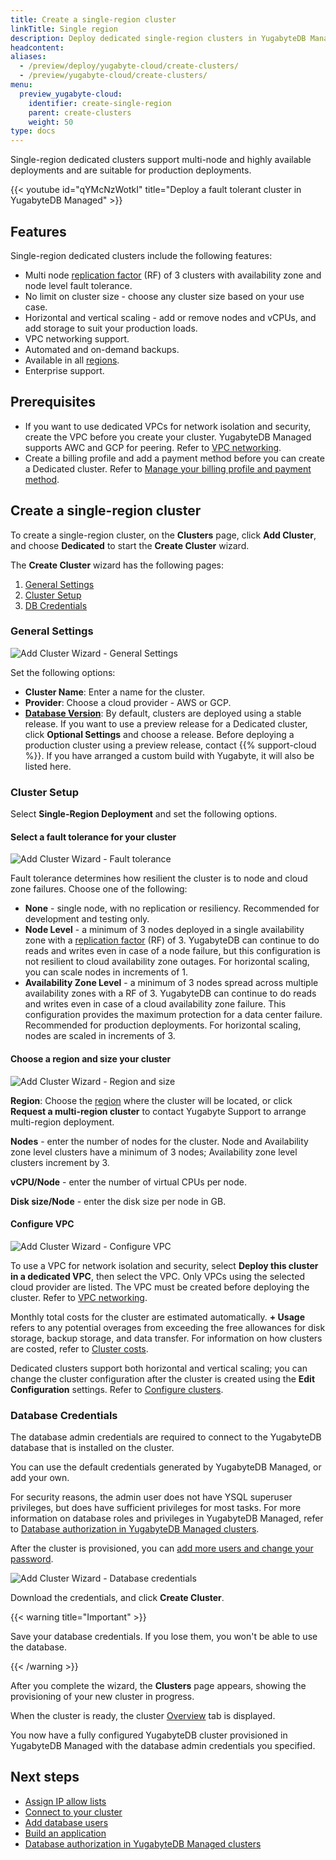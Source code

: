 ```yaml
---
title: Create a single-region cluster
linkTitle: Single region
description: Deploy dedicated single-region clusters in YugabyteDB Managed.
headcontent:
aliases:
  - /preview/deploy/yugabyte-cloud/create-clusters/
  - /preview/yugabyte-cloud/create-clusters/
menu:
  preview_yugabyte-cloud:
    identifier: create-single-region
    parent: create-clusters
    weight: 50
type: docs
---
```


Single-region dedicated clusters support multi-node and highly available deployments and are suitable for production deployments.

{{< youtube id="qYMcNzWotkI" title="Deploy a fault tolerant cluster in YugabyteDB Managed" >}}

## Features

Single-region dedicated clusters include the following features:

- Multi node [replication factor](../../../../architecture/docdb-replication/replication/) (RF) of 3 clusters with availability zone and node level fault tolerance.
- No limit on cluster size - choose any cluster size based on your use case.
- Horizontal and vertical scaling - add or remove nodes and vCPUs, and add storage to suit your production loads.
- VPC networking support.
- Automated and on-demand backups.
- Available in all [regions](../../../release-notes#cloud-provider-regions).
- Enterprise support.

## Prerequisites

- If you want to use dedicated VPCs for network isolation and security, create the VPC before you create your cluster. YugabyteDB Managed supports AWC and GCP for peering. Refer to [VPC networking](../../cloud-vpcs/).
- Create a billing profile and add a payment method before you can create a Dedicated cluster. Refer to [Manage your billing profile and payment method](../../../cloud-admin/cloud-billing-profile/).

## Create a single-region cluster

To create a single-region cluster, on the **Clusters** page, click **Add Cluster**, and choose **Dedicated** to start the **Create Cluster** wizard.

The **Create Cluster** wizard has the following pages:

1. [General Settings](#general-settings)
1. [Cluster Setup](#cluster-setup)
1. [DB Credentials](#database-credentials)

### General Settings

![Add Cluster Wizard - General Settings](/images/yb-cloud/cloud-addcluster-free2.png)

Set the following options:

- **Cluster Name**: Enter a name for the cluster.
- **Provider**: Choose a cloud provider - AWS or GCP.
- **[Database Version](../../../../faq/yugabytedb-managed-faq/#what-version-of-yugabytedb-does-my-cluster-run-on)**: By default, clusters are deployed using a stable release. If you want to use a preview release for a Dedicated cluster, click **Optional Settings** and choose a release. Before deploying a production cluster using a preview release, contact {{% support-cloud %}}. If you have arranged a custom build with Yugabyte, it will also be listed here.

### Cluster Setup

Select **Single-Region Deployment** and set the following options.

#### Select a fault tolerance for your cluster

![Add Cluster Wizard - Fault tolerance](/images/yb-cloud/cloud-addcluster-paid3.1.png)

Fault tolerance determines how resilient the cluster is to node and cloud zone failures. Choose one of the following:

- **None** - single node, with no replication or resiliency. Recommended for development and testing only.
- **Node Level** - a minimum of 3 nodes deployed in a single availability zone with a [replication factor](../../../../architecture/docdb-replication/replication/) (RF) of 3. YugabyteDB can continue to do reads and writes even in case of a node failure, but this configuration is not resilient to cloud availability zone outages. For horizontal scaling, you can scale nodes in increments of 1.
- **Availability Zone Level** - a minimum of 3 nodes spread across multiple availability zones with a RF of 3. YugabyteDB can continue to do reads and writes even in case of a cloud availability zone failure. This configuration provides the maximum protection for a data center failure. Recommended for production deployments. For horizontal scaling, nodes are scaled in increments of 3.

#### Choose a region and size your cluster

![Add Cluster Wizard - Region and size](/images/yb-cloud/cloud-addcluster-paid3.2.png)

**Region**: Choose the [region](../../../release-notes#cloud-provider-regions) where the cluster will be located, or click **Request a multi-region cluster** to contact Yugabyte Support to arrange multi-region deployment.

**Nodes** - enter the number of nodes for the cluster. Node and Availability zone level clusters have a minimum of 3 nodes; Availability zone level clusters increment by 3.

**vCPU/Node** - enter the number of virtual CPUs per node.

**Disk size/Node** - enter the disk size per node in GB.

#### Configure VPC

  ![Add Cluster Wizard - Configure VPC](/images/yb-cloud/cloud-addcluster-paid3.3.png)

  To use a VPC for network isolation and security, select **Deploy this cluster in a dedicated VPC**, then select the VPC. Only VPCs using the selected cloud provider are listed. The VPC must be created before deploying the cluster. Refer to [VPC networking](../../cloud-vpcs/).

Monthly total costs for the cluster are estimated automatically. **+ Usage** refers to any potential overages from exceeding the free allowances for disk storage, backup storage, and data transfer. For information on how clusters are costed, refer to [Cluster costs](../../../cloud-admin/cloud-billing-costs/).

Dedicated clusters support both horizontal and vertical scaling; you can change the cluster configuration after the cluster is created using the **Edit Configuration** settings. Refer to [Configure clusters](../../../cloud-clusters/configure-clusters#infrastructure).

### Database Credentials

The database admin credentials are required to connect to the YugabyteDB database that is installed on the cluster.

You can use the default credentials generated by YugabyteDB Managed, or add your own.

For security reasons, the admin user does not have YSQL superuser privileges, but does have sufficient privileges for most tasks. For more information on database roles and privileges in YugabyteDB Managed, refer to [Database authorization in YugabyteDB Managed clusters](../../../cloud-secure-clusters/cloud-users/).

After the cluster is provisioned, you can [add more users and change your password](../../../cloud-secure-clusters/add-users/).

![Add Cluster Wizard - Database credentials](/images/yb-cloud/cloud-addcluster-admin.png)

Download the credentials, and click **Create Cluster**.

{{< warning title="Important" >}}

Save your database credentials. If you lose them, you won't be able to use the database.

{{< /warning >}}

After you complete the wizard, the **Clusters** page appears, showing the provisioning of your new cluster in progress.

When the cluster is ready, the cluster [Overview](../../../cloud-monitor/overview/) tab is displayed.

You now have a fully configured YugabyteDB cluster provisioned in YugabyteDB Managed with the database admin credentials you specified.

## Next steps

- [Assign IP allow lists](../../../cloud-secure-clusters/add-connections/)
- [Connect to your cluster](../../../cloud-connect/)
- [Add database users](../../../cloud-secure-clusters/add-users/)
- [Build an application](../../../cloud-quickstart/cloud-build-apps/)
- [Database authorization in YugabyteDB Managed clusters](../../../cloud-secure-clusters/cloud-users/)
